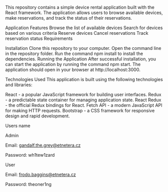 This repository contains a simple device rental application built with the React framework. The application allows users to browse available devices, make reservations, and track the status of their reservations.

Application Features
Browse the list of available devices
Search for devices based on various criteria
Reserve devices
Cancel reservations
Track reservation status
Requirements

Installation
Clone this repository to your computer.
Open the command line in the repository folder.
Run the command npm install to install the dependencies.
Running the Application
After successful installation, you can start the application by running the command npm start. The application should open in your browser at http://localhost:3000.

Technologies Used
This application is built using the following technologies and libraries:

React - a popular JavaScript framework for building user interfaces.
Redux - a predictable state container for managing application state.
React Redux - the official Redux bindings for React.
Fetch API - a modern JavaScript API for making HTTP requests.
Bootstrap - a CSS framework for responsive design and rapid development.

Users name

Admin 

Email: gandalf.the.grey@etnetera.cz

Password: wh1tew1zard

User

Email: frodo.baggins@etnetera.cz

Password: theoner1ng
